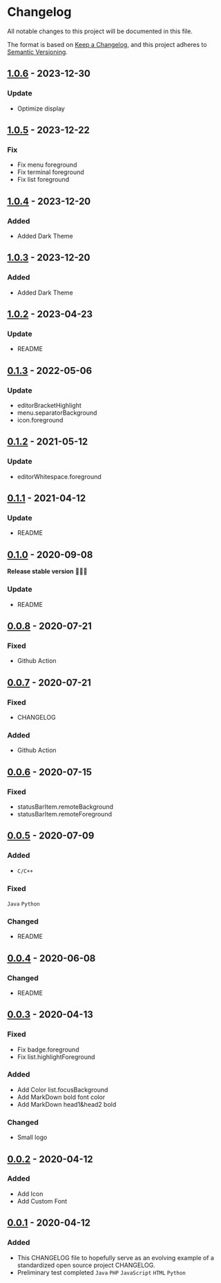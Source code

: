 # Changelog

All notable changes to this project will be documented in this file.

The format is based on [Keep a Changelog](https://keepachangelog.com/en/1.0.0/),
and this project adheres to [Semantic Versioning](https://semver.org/spec/v2.0.0.html).

## [1.0.6] - 2023-12-30

### Update

- Optimize display 

## [1.0.5] - 2023-12-22

### Fix

- Fix menu foreground
- Fix terminal foreground
- Fix list foreground

## [1.0.4] - 2023-12-20

### Added

- Added Dark Theme

## [1.0.3] - 2023-12-20

### Added

- Added Dark Theme

## [1.0.2] - 2023-04-23

### Update

- README

## [0.1.3] - 2022-05-06

### Update

- editorBracketHighlight
- menu.separatorBackground
- icon.foreground

## [0.1.2] - 2021-05-12

### Update

- editorWhitespace.foreground

## [0.1.1] - 2021-04-12

### Update

- README

## [0.1.0] - 2020-09-08

**Release stable version** 🎉🎉🎉

### Update

- README

## [0.0.8] - 2020-07-21

### Fixed

- Github Action

## [0.0.7] - 2020-07-21

### Fixed

- CHANGELOG

### Added

- Github Action

## [0.0.6] - 2020-07-15

### Fixed

- statusBarItem.remoteBackground
- statusBarItem.remoteForeground

## [0.0.5] - 2020-07-09

### Added

- `C/C++`

### Fixed

`Java` `Python`

### Changed

- README

## [0.0.4] - 2020-06-08

### Changed

- README

## [0.0.3] - 2020-04-13

### Fixed

- Fix badge.foreground
- Fix list.highlightForeground

### Added

- Add Color list.focusBackground
- Add MarkDown bold font color
- Add MarkDown head1&head2 bold

### Changed

- Small logo

## [0.0.2] - 2020-04-12

### Added

- Add Icon
- Add Custom Font

## [0.0.1] - 2020-04-12

### Added

- This CHANGELOG file to hopefully serve as an evolving example of a
  standardized open source project CHANGELOG.
- Preliminary test completed `Java` `PHP` `JavaScript` `HTML` `Python`

[0.0.1]: https://github.com/yezige/vscode-theme-green-eyecare/releases/tag/v0.0.1
[0.0.2]: https://github.com/yezige/vscode-theme-green-eyecare/releases/tag/v0.0.2
[0.0.3]: https://github.com/yezige/vscode-theme-green-eyecare/releases/tag/v0.0.3
[0.0.4]: https://github.com/yezige/vscode-theme-green-eyecare/releases/tag/v0.0.4
[0.0.5]: https://github.com/yezige/vscode-theme-green-eyecare/releases/tag/v0.0.5
[0.0.6]: https://github.com/yezige/vscode-theme-green-eyecare/releases/tag/v0.0.6
[0.0.7]: https://github.com/yezige/vscode-theme-green-eyecare/releases/tag/v0.0.7
[0.0.8]: https://github.com/yezige/vscode-theme-green-eyecare/releases/tag/v0.0.8
[0.1.0]: https://github.com/yezige/vscode-theme-green-eyecare/releases/tag/v0.1.0
[0.1.1]: https://github.com/yezige/vscode-theme-green-eyecare/releases/tag/v0.1.1
[0.1.2]: https://github.com/yezige/vscode-theme-green-eyecare/releases/tag/v0.1.2
[0.1.3]: https://github.com/yezige/vscode-theme-green-eyecare/releases/tag/v0.1.3
[1.0.2]: https://github.com/yezige/vscode-theme-green-eyecare/releases/tag/v1.0.2
[1.0.3]: https://github.com/yezige/vscode-theme-green-eyecare/releases/tag/v1.0.3
[1.0.4]: https://github.com/yezige/vscode-theme-green-eyecare/releases/tag/v1.0.4
[1.0.5]: https://github.com/yezige/vscode-theme-green-eyecare/releases/tag/v1.0.5
[1.0.6]: https://github.com/yezige/vscode-theme-green-eyecare/releases/tag/v1.0.6
[1.0.7]: https://github.com/yezige/vscode-theme-green-eyecare/releases/tag/v1.0.7
[1.0.8]: https://github.com/yezige/vscode-theme-green-eyecare/releases/tag/v1.0.8
[1.0.9]: https://github.com/yezige/vscode-theme-green-eyecare/releases/tag/v1.0.9
[1.0.10]: https://github.com/yezige/vscode-theme-green-eyecare/releases/tag/v1.0.10
[1.0.11]: https://github.com/yezige/vscode-theme-green-eyecare/releases/tag/v1.0.11
[1.0.12]: https://github.com/yezige/vscode-theme-green-eyecare/releases/tag/v1.0.12

